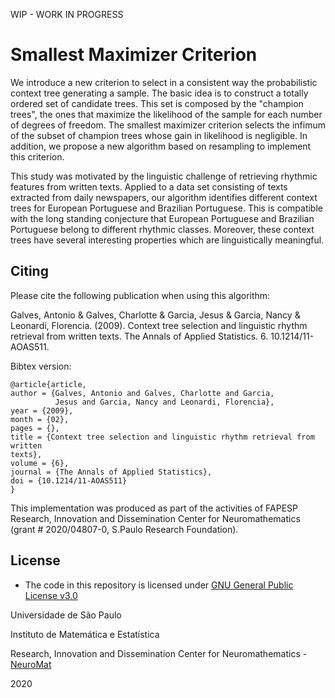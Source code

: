 WIP - WORK IN PROGRESS

# Smallest Maximizer Criterion

We introduce a new criterion to select in a consistent way the probabilistic context tree generating a sample. The basic idea is to construct a totally ordered set of candidate trees. This set is composed by the "champion trees", the ones that maximize the likelihood of the sample for each number of degrees of freedom. The smallest maximizer criterion selects the infimum of the subset of champion trees whose gain in likelihood is negligible. In addition, we propose a new algorithm based on resampling to implement this criterion.

This study was motivated by the linguistic challenge of retrieving rhythmic features from written texts. Applied to a data set consisting of texts extracted from daily newspapers, our algorithm identifies different context trees for European Portuguese and Brazilian Portuguese. This is compatible with the long standing conjecture that European Portuguese and Brazilian Portuguese belong to different rhythmic classes. Moreover, these context trees have several interesting properties which are linguistically meaningful.


## Citing

Please cite the following publication when using this algorithm:

Galves, Antonio & Galves, Charlotte & Garcia, Jesus & Garcia, Nancy & Leonardi, Florencia. (2009). Context tree selection and linguistic rhythm retrieval from written texts. The Annals of Applied Statistics. 6. 10.1214/11-AOAS511.


Bibtex version:

```
@article{article,
author = {Galves, Antonio and Galves, Charlotte and Garcia,
          Jesus and Garcia, Nancy and Leonardi, Florencia},
year = {2009},
month = {02},
pages = {},
title = {Context tree selection and linguistic rhythm retrieval from written
texts},
volume = {6},
journal = {The Annals of Applied Statistics},
doi = {10.1214/11-AOAS511}
}
```

This implementation was produced as part of the activities of FAPESP Research, Innovation and Dissemination Center for Neuromathematics (grant # 2020/04807-0, S.Paulo Research Foundation).

## License

* The code in this repository is licensed under [GNU General Public License v3.0](LICENSE)


Universidade de São Paulo

Instituto de Matemática e Estatística

Research, Innovation and Dissemination Center for Neuromathematics - [NeuroMat](https://neuromat.numec.prp.usp.br/)

2020

